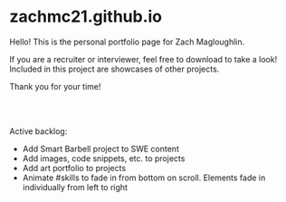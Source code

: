 # zachmc21.github.io

Hello! This is the personal portfolio page for Zach Magloughlin.

If you are a recruiter or interviewer, feel free to download to take a look! Included in this project are showcases of other projects.

Thank you for your time!

<br/>
<br/>

Active backlog:
- Add Smart Barbell project to SWE content
- Add images, code snippets, etc. to projects
- Add art portfolio to projects
- Animate #skills to fade in from bottom on scroll. Elements fade in individually from left to right